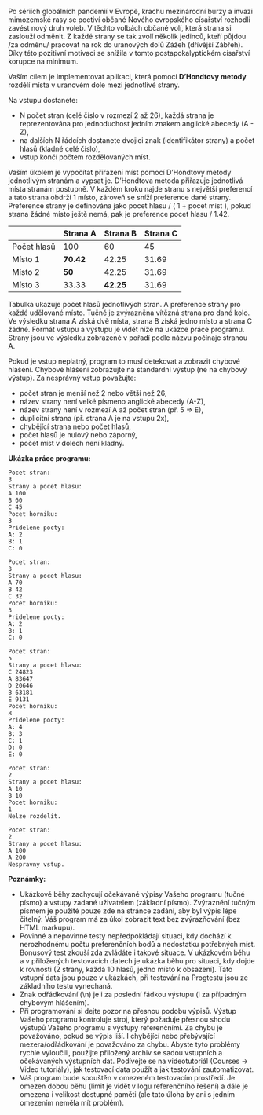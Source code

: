 Po sériích globálních pandemií v Evropě, krachu mezinárodní burzy a invazi mimozemské rasy se poctiví občané Nového evropského císařství rozhodli zavést nový druh voleb. V těchto volbách občané volí, která strana si zaslouží odměnit. Z každé strany se tak zvolí několik jedinců, kteří půjdou /za odměnu/ pracovat na rok do uranových dolů Zážeh (dřívější Zábřeh). Díky této pozitivní motivaci se snížila v tomto postapokalyptickém císařství korupce na minimum.

Vaším cílem je implementovat aplikaci, která pomocí **D’Hondtovy metody** rozdělí místa v uranovém dole mezi jednotlivé strany.

Na vstupu dostanete:

- N počet stran (celé číslo v rozmezí 2 až 26), každá strana je reprezentována pro jednoduchost jedním znakem anglické abecedy (A - Z),
- na dalších N řádcích dostanete dvojici znak (identifikátor strany) a počet hlasů (kladné celé číslo),
- vstup končí počtem rozdělovaných míst.

Vaším úkolem je vypočítat přiřazení míst pomocí D’Hondtovy metody jednotlivým stranám a vypsat je. D’Hondtova metoda přiřazuje jednotlivá místa stranám postupně. V každém kroku najde stranu s největší preferencí a tato strana obdrží 1 místo, zároveň se sníží preference dané strany. Preference strany je definována jako pocet hlasu / ( 1 + pocet mist ), pokud strana žádné místo ještě nemá, pak je preference pocet hlasu / 1.42.

|             | **Strana A** | **Strana B** | **Strana C** |
|-------------|--------------|--------------|--------------|
| Počet hlasů |	100          | 60           | 45           |
| Místo 1     |	**70.42**    | 42.25        | 31.69        |
| Místo 2     | **50**       | 42.25        | 31.69        |
| Místo 3     |	33.33        | **42.25**    | 31.69        |

Tabulka ukazuje počet hlasů jednotlivých stran. A preference strany pro každé udělované místo. Tučně je zvýrazněna vítězná strana pro dané kolo. Ve výsledku strana A získá dvě místa, strana B získá jedno místo a strana C žádné. Formát vstupu a výstupu je vidět níže na ukázce práce programu. Strany jsou ve výsledku zobrazené v pořadí podle názvu počínaje stranou A.

Pokud je vstup neplatný, program to musí detekovat a zobrazit chybové hlášení. Chybové hlášení zobrazujte na standardní výstup (ne na chybový výstup). Za nesprávný vstup považujte:

- počet stran je menší než 2 nebo větší než 26,
- název strany není velké písmeno anglické abecedy (A-Z),
- název strany není v rozmezí A až počet stran (př. 5 => E),
- duplicitní strana (př. strana A je na vstupu 2x),
- chybějící strana nebo počet hlasů,
- počet hlasů je nulový nebo záporný,
- počet míst v dolech není kladný.

**Ukázka práce programu:**
```
Pocet stran:
3
Strany a pocet hlasu:
A 100
B 60
C 45
Pocet horniku:
3
Pridelene pocty:
A: 2
B: 1
C: 0

Pocet stran:
3
Strany a pocet hlasu:
A 70
B 42
C 32
Pocet horniku:
3
Pridelene pocty:
A: 2
B: 1
C: 0

Pocet stran:
5
Strany a pocet hlasu:
C 24823
A 83647
D 20646
B 63181
E 9131
Pocet horniku:
8
Pridelene pocty:
A: 4
B: 3
C: 1
D: 0
E: 0

Pocet stran:
2
Strany a pocet hlasu:
A 10
B 10
Pocet horniku:
1
Nelze rozdelit.

Pocet stran:
2
Strany a pocet hlasu:
A 100
A 200
Nespravny vstup.
```

**Poznámky:**

- Ukázkové běhy zachycují očekávané výpisy Vašeho programu (tučné písmo) a vstupy zadané uživatelem (základní písmo). Zvýraznění tučným písmem je použité pouze zde na stránce zadání, aby byl výpis lépe čitelný. Váš program má za úkol zobrazit text bez zvýrazňování (bez HTML markupu).
- Povinné a nepovinné testy nepředpokládají situaci, kdy dochází k nerozhodnému počtu preferenčních bodů a nedostatku potřebných míst. Bonusový test zkouší zda zvládáte i takové situace. V ukázkovém běhu a v přiložených testovacích datech je ukázka běhu pro situaci, kdy dojde k rovnosti (2 strany, každá 10 hlasů, jedno místo k obsazení). Tato vstupní data jsou pouze v ukázkách, při testování na Progtestu jsou ze základního testu vynechaná.
- Znak odřádkování (\n) je i za poslední řádkou výstupu (i za případným chybovým hlášením).
- Při programování si dejte pozor na přesnou podobu výpisů. Výstup Vašeho programu kontroluje stroj, který požaduje přesnou shodu výstupů Vašeho programu s výstupy referenčními. Za chybu je považováno, pokud se výpis liší. I chybějící nebo přebývající mezera/odřádkování je považováno za chybu. Abyste tyto problémy rychle vyloučili, použijte přiložený archiv se sadou vstupních a očekávaných výstupních dat. Podívejte se na videotutoriál (Courses -> Video tutoriály), jak testovací data použít a jak testování zautomatizovat.
- Váš program bude spouštěn v omezeném testovacím prostředí. Je omezen dobou běhu (limit je vidět v logu referenčního řešení) a dále je omezena i velikost dostupné paměti (ale tato úloha by ani s jedním omezením neměla mít problém).
